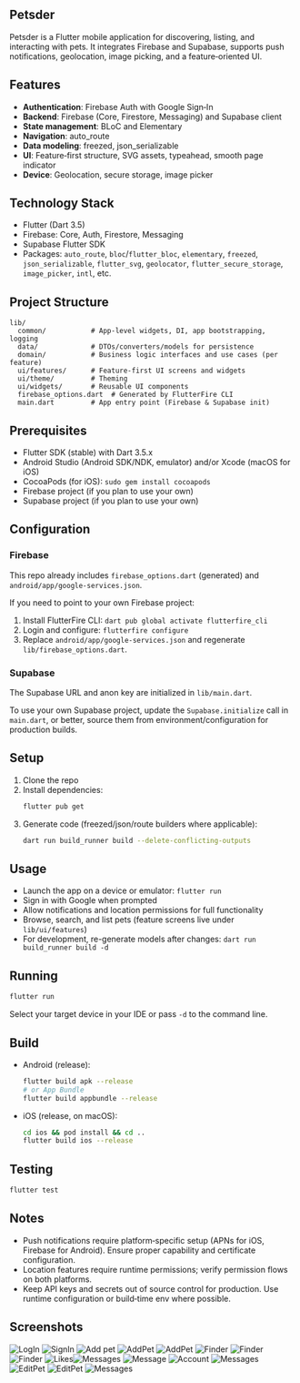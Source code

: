 ## Petsder

Petsder is a Flutter mobile application for discovering, listing, and interacting with pets. It integrates Firebase and Supabase, supports push notifications, geolocation, image picking, and a feature‑oriented UI.

## Features
- **Authentication**: Firebase Auth with Google Sign‑In
- **Backend**: Firebase (Core, Firestore, Messaging) and Supabase client
- **State management**: BLoC and Elementary
- **Navigation**: auto_route
- **Data modeling**: freezed, json_serializable
- **UI**: Feature‑first structure, SVG assets, typeahead, smooth page indicator
- **Device**: Geolocation, secure storage, image picker

## Technology Stack
- Flutter (Dart 3.5)
- Firebase: Core, Auth, Firestore, Messaging
- Supabase Flutter SDK
- Packages: `auto_route`, `bloc`/`flutter_bloc`, `elementary`, `freezed`, `json_serializable`, `flutter_svg`, `geolocator`, `flutter_secure_storage`, `image_picker`, `intl`, etc.

## Project Structure
```
lib/
  common/           # App-level widgets, DI, app bootstrapping, logging
  data/             # DTOs/converters/models for persistence
  domain/           # Business logic interfaces and use cases (per feature)
  ui/features/      # Feature-first UI screens and widgets
  ui/theme/         # Theming
  ui/widgets/       # Reusable UI components
  firebase_options.dart  # Generated by FlutterFire CLI
  main.dart         # App entry point (Firebase & Supabase init)
```

## Prerequisites
- Flutter SDK (stable) with Dart 3.5.x
- Android Studio (Android SDK/NDK, emulator) and/or Xcode (macOS for iOS)
- CocoaPods (for iOS): `sudo gem install cocoapods`
- Firebase project (if you plan to use your own)
- Supabase project (if you plan to use your own)

## Configuration

### Firebase
This repo already includes `firebase_options.dart` (generated) and `android/app/google-services.json`.

If you need to point to your own Firebase project:
1. Install FlutterFire CLI: `dart pub global activate flutterfire_cli`
2. Login and configure: `flutterfire configure`
3. Replace `android/app/google-services.json` and regenerate `lib/firebase_options.dart`.

### Supabase
The Supabase URL and anon key are initialized in `lib/main.dart`.

To use your own Supabase project, update the `Supabase.initialize` call in `main.dart`, or better, source them from environment/configuration for production builds.

## Setup
1. Clone the repo
2. Install dependencies:
   ```bash
   flutter pub get
   ```
3. Generate code (freezed/json/route builders where applicable):
   ```bash
   dart run build_runner build --delete-conflicting-outputs
   ```

## Usage
- Launch the app on a device or emulator: `flutter run`
- Sign in with Google when prompted
- Allow notifications and location permissions for full functionality
- Browse, search, and list pets (feature screens live under `lib/ui/features`)
- For development, re-generate models after changes: `dart run build_runner build -d`

## Running
```bash
flutter run
```

Select your target device in your IDE or pass `-d` to the command line.

## Build
- Android (release):
  ```bash
  flutter build apk --release
  # or App Bundle
  flutter build appbundle --release
  ```
- iOS (release, on macOS):
  ```bash
  cd ios && pod install && cd ..
  flutter build ios --release
  ```

## Testing
```bash
flutter test
```

## Notes
- Push notifications require platform‑specific setup (APNs for iOS, Firebase for Android). Ensure proper capability and certificate configuration.
- Location features require runtime permissions; verify permission flows on both platforms.
- Keep API keys and secrets out of source control for production. Use runtime configuration or build‑time env where possible.

## Screenshots

![LogIn](assets/screenshots/screenshot8.png) ![SignIn](assets/screenshots/screenshot9.png)
![Add pet](assets/screenshots/screenshot10.png) ![AddPet](assets/screenshots/screenshot11.png) ![AddPet](assets/screenshots/screenshot12.png)
![Finder](docs/screenshots/pet_details.png)
![Finder](assets/screenshots/screenshot7.png) ![Finder](assets/screenshots/screenshot14.png) 
![Likes](assets/screenshots/screenshot15.png)![Messages](assets/screenshots/screenshot16.png)
![Message](assets/screenshots/screenshot1.png) 
![Account](assets/screenshots/screenshot5.png) ![Messages](assets/screenshots/screenshot6.png)
![EditPet](assets/screenshots/screenshot2.png) ![EditPet](assets/screenshots/screenshot13.png) ![Messages](assets/screenshots/screenshot3.png)


